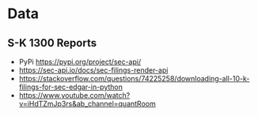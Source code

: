 # Data

## S-K 1300 Reports

* PyPi https://pypi.org/project/sec-api/
* https://sec-api.io/docs/sec-filings-render-api
* https://stackoverflow.com/questions/74225258/downloading-all-10-k-filings-for-sec-edgar-in-python
* https://www.youtube.com/watch?v=iHdTZmJp3rs&ab_channel=quantRoom